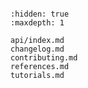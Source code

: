 ```{include} ../README.md

```

```{toctree}
:hidden: true
:maxdepth: 1

api/index.md
changelog.md
contributing.md
references.md
tutorials.md
```
